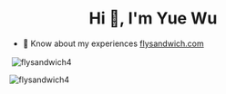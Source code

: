 <h1 align="center">Hi 👋, I'm Yue Wu</h1>

- 📄 Know about my experiences [flysandwich.com](flysandwich.com)


<p>&nbsp;<img align="center" src="https://github-readme-stats.vercel.app/api?username=flysandwich4&show_icons=true&locale=en" alt="flysandwich4" /></p>

<p><img align="center" src="https://github-readme-streak-stats.herokuapp.com/?user=flysandwich4&" alt="flysandwich4" /></p>
